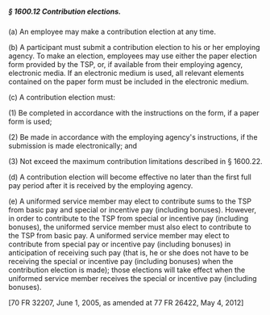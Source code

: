 ##### § 1600.12 Contribution elections. #####

(a) An employee may make a contribution election at any time.

(b) A participant must submit a contribution election to his or her employing agency. To make an election, employees may use either the paper election form provided by the TSP, or, if available from their employing agency, electronic media. If an electronic medium is used, all relevant elements contained on the paper form must be included in the electronic medium.

(c) A contribution election must:

(1) Be completed in accordance with the instructions on the form, if a paper form is used;

(2) Be made in accordance with the employing agency's instructions, if the submission is made electronically; and

(3) Not exceed the maximum contribution limitations described in § 1600.22.

(d) A contribution election will become effective no later than the first full pay period after it is received by the employing agency.

(e) A uniformed service member may elect to contribute sums to the TSP from basic pay and special or incentive pay (including bonuses). However, in order to contribute to the TSP from special or incentive pay (including bonuses), the uniformed service member must also elect to contribute to the TSP from basic pay. A uniformed service member may elect to contribute from special pay or incentive pay (including bonuses) in anticipation of receiving such pay (that is, he or she does not have to be receiving the special or incentive pay (including bonuses) when the contribution election is made); those elections will take effect when the uniformed service member receives the special or incentive pay (including bonuses).

[70 FR 32207, June 1, 2005, as amended at 77 FR 26422, May 4, 2012]